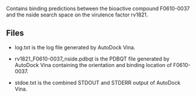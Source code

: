 Contains binding predictions between the bioactive compound F0610-0037 and the nside search space on the virulence factor rv1821.

## Files

- log.txt is the log file generated by AutoDock Vina.

- rv1821_F0610-0037_nside.pdbqt is the PDBQT file generated by AutoDock Vina containing the orientation and binding location of F0610-0037.

- stdoe.txt is the combined STDOUT and STDERR output of AutoDock Vina.


